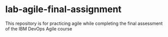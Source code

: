 # lab-agile-final-assignment
This repository is for practicing agile while completing the final assessment of the IBM DevOps Agile course
